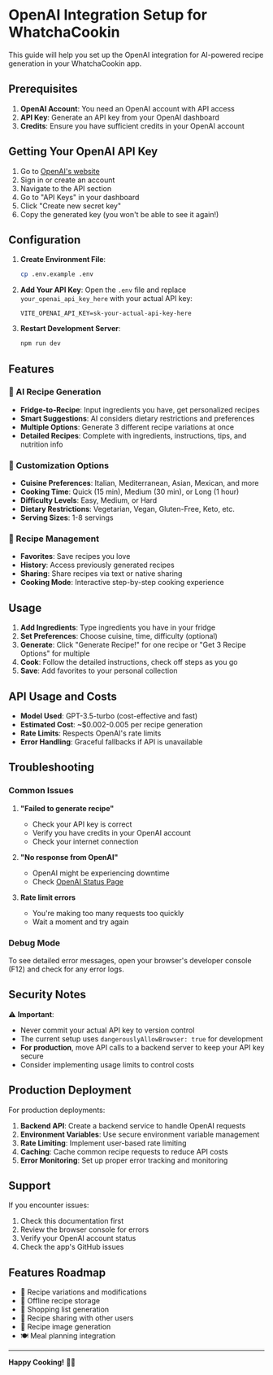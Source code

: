 # OpenAI Integration Setup for WhatchaCookin

This guide will help you set up the OpenAI integration for AI-powered recipe generation in your WhatchaCookin app.

## Prerequisites

1. **OpenAI Account**: You need an OpenAI account with API access
2. **API Key**: Generate an API key from your OpenAI dashboard
3. **Credits**: Ensure you have sufficient credits in your OpenAI account

## Getting Your OpenAI API Key

1. Go to [OpenAI's website](https://platform.openai.com/)
2. Sign in or create an account
3. Navigate to the API section
4. Go to "API Keys" in your dashboard
5. Click "Create new secret key"
6. Copy the generated key (you won't be able to see it again!)

## Configuration

1. **Create Environment File**:
   ```bash
   cp .env.example .env
   ```

2. **Add Your API Key**:
   Open the `.env` file and replace `your_openai_api_key_here` with your actual API key:
   ```
   VITE_OPENAI_API_KEY=sk-your-actual-api-key-here
   ```

3. **Restart Development Server**:
   ```bash
   npm run dev
   ```

## Features

### 🥘 AI Recipe Generation
- **Fridge-to-Recipe**: Input ingredients you have, get personalized recipes
- **Smart Suggestions**: AI considers dietary restrictions and preferences
- **Multiple Options**: Generate 3 different recipe variations at once
- **Detailed Recipes**: Complete with ingredients, instructions, tips, and nutrition info

### 🎯 Customization Options
- **Cuisine Preferences**: Italian, Mediterranean, Asian, Mexican, and more
- **Cooking Time**: Quick (15 min), Medium (30 min), or Long (1 hour)
- **Difficulty Levels**: Easy, Medium, or Hard
- **Dietary Restrictions**: Vegetarian, Vegan, Gluten-Free, Keto, etc.
- **Serving Sizes**: 1-8 servings

### 💾 Recipe Management
- **Favorites**: Save recipes you love
- **History**: Access previously generated recipes
- **Sharing**: Share recipes via text or native sharing
- **Cooking Mode**: Interactive step-by-step cooking experience

## Usage

1. **Add Ingredients**: Type ingredients you have in your fridge
2. **Set Preferences**: Choose cuisine, time, difficulty (optional)
3. **Generate**: Click "Generate Recipe!" for one recipe or "Get 3 Recipe Options" for multiple
4. **Cook**: Follow the detailed instructions, check off steps as you go
5. **Save**: Add favorites to your personal collection

## API Usage and Costs

- **Model Used**: GPT-3.5-turbo (cost-effective and fast)
- **Estimated Cost**: ~$0.002-0.005 per recipe generation
- **Rate Limits**: Respects OpenAI's rate limits
- **Error Handling**: Graceful fallbacks if API is unavailable

## Troubleshooting

### Common Issues

1. **"Failed to generate recipe"**
   - Check your API key is correct
   - Verify you have credits in your OpenAI account
   - Check your internet connection

2. **"No response from OpenAI"**
   - OpenAI might be experiencing downtime
   - Check [OpenAI Status Page](https://status.openai.com/)

3. **Rate limit errors**
   - You're making too many requests too quickly
   - Wait a moment and try again

### Debug Mode

To see detailed error messages, open your browser's developer console (F12) and check for any error logs.

## Security Notes

⚠️ **Important**: 
- Never commit your actual API key to version control
- The current setup uses `dangerouslyAllowBrowser: true` for development
- **For production**, move API calls to a backend server to keep your API key secure
- Consider implementing usage limits to control costs

## Production Deployment

For production deployments:

1. **Backend API**: Create a backend service to handle OpenAI requests
2. **Environment Variables**: Use secure environment variable management
3. **Rate Limiting**: Implement user-based rate limiting
4. **Caching**: Cache common recipe requests to reduce API costs
5. **Error Monitoring**: Set up proper error tracking and monitoring

## Support

If you encounter issues:
1. Check this documentation first
2. Review the browser console for errors
3. Verify your OpenAI account status
4. Check the app's GitHub issues

## Features Roadmap

- 🔄 Recipe variations and modifications
- 📱 Offline recipe storage
- 🛒 Shopping list generation
- 👥 Recipe sharing with other users
- 🎨 Recipe image generation
- 🍽️ Meal planning integration

---

**Happy Cooking!** 🍳✨ 